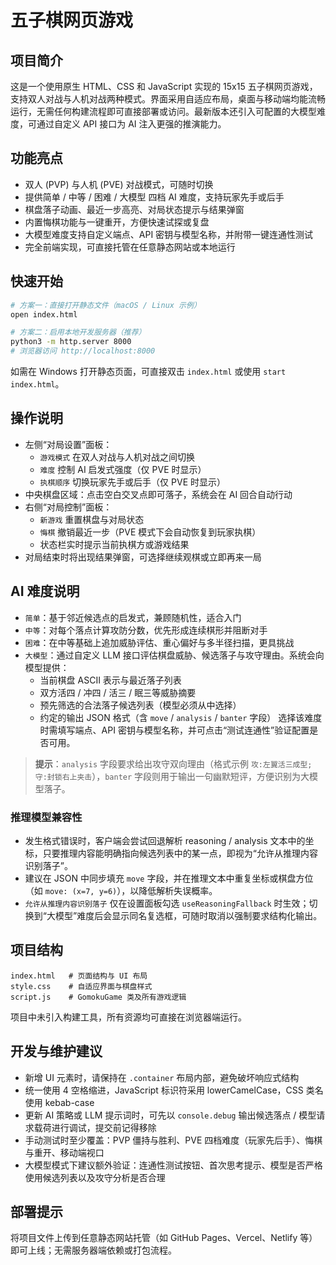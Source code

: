 # 五子棋网页游戏

## 项目简介
这是一个使用原生 HTML、CSS 和 JavaScript 实现的 15x15 五子棋网页游戏，支持双人对战与人机对战两种模式。界面采用自适应布局，桌面与移动端均能流畅运行，无需任何构建流程即可直接部署或访问。最新版本还引入可配置的大模型难度，可通过自定义 API 接口为 AI 注入更强的推演能力。

## 功能亮点
- 双人 (PVP) 与人机 (PVE) 对战模式，可随时切换
- 提供简单 / 中等 / 困难 / 大模型 四档 AI 难度，支持玩家先手或后手
- 棋盘落子动画、最近一步高亮、对局状态提示与结果弹窗
- 内置悔棋功能与一键重开，方便快速试探或复盘
- 大模型难度支持自定义端点、API 密钥与模型名称，并附带一键连通性测试
- 完全前端实现，可直接托管在任意静态网站或本地运行

## 快速开始
```bash
# 方案一：直接打开静态文件（macOS / Linux 示例）
open index.html

# 方案二：启用本地开发服务器（推荐）
python3 -m http.server 8000
# 浏览器访问 http://localhost:8000
```
如需在 Windows 打开静态页面，可直接双击 `index.html` 或使用 `start index.html`。

## 操作说明
- 左侧“对局设置”面板：
  - `游戏模式` 在双人对战与人机对战之间切换
  - `难度` 控制 AI 启发式强度（仅 PVE 时显示）
  - `执棋顺序` 切换玩家先手或后手（仅 PVE 时显示）
- 中央棋盘区域：点击空白交叉点即可落子，系统会在 AI 回合自动行动
- 右侧“对局控制”面板：
  - `新游戏` 重置棋盘与对局状态
  - `悔棋` 撤销最近一步（PVE 模式下会自动恢复到玩家执棋）
  - 状态栏实时提示当前执棋方或游戏结果
- 对局结束时将出现结果弹窗，可选择继续观棋或立即再来一局

## AI 难度说明
- `简单`：基于邻近候选点的启发式，兼顾随机性，适合入门
- `中等`：对每个落点计算攻防分数，优先形成连续棋形并阻断对手
- `困难`：在中等基础上追加威胁评估、重心偏好与多半径扫描，更具挑战
- `大模型`：通过自定义 LLM 接口评估棋盘威胁、候选落子与攻守理由。系统会向模型提供：
  - 当前棋盘 ASCII 表示与最近落子列表
  - 双方活四 / 冲四 / 活三 / 眠三等威胁摘要
  - 预先筛选的合法落子候选列表（模型必须从中选择）
  - 约定的输出 JSON 格式（含 `move` / `analysis` / `banter` 字段）
 选择该难度时需填写端点、API 密钥与模型名称，并可点击“测试连通性”验证配置是否可用。

> **提示**：`analysis` 字段要求给出攻守双向理由（格式示例 `攻:左翼活三成型; 守:封锁右上夹击`），`banter` 字段则用于输出一句幽默短评，方便识别为大模型落子。

### 推理模型兼容性
- 发生格式错误时，客户端会尝试回退解析 reasoning / analysis 文本中的坐标，只要推理内容能明确指向候选列表中的某一点，即视为“允许从推理内容识别落子”。
- 建议在 JSON 中同步填充 `move` 字段，并在推理文本中重复坐标或棋盘方位（如 `move: (x=7, y=6)`），以降低解析失误概率。
- `允许从推理内容识别落子` 仅在设置面板勾选 `useReasoningFallback` 时生效；切换到“大模型”难度后会显示同名复选框，可随时取消以强制要求结构化输出。

## 项目结构
```
index.html   # 页面结构与 UI 布局
style.css    # 自适应界面与棋盘样式
script.js    # GomokuGame 类及所有游戏逻辑
```
项目中未引入构建工具，所有资源均可直接在浏览器端运行。

## 开发与维护建议
- 新增 UI 元素时，请保持在 `.container` 布局内部，避免破坏响应式结构
- 统一使用 4 空格缩进，JavaScript 标识符采用 lowerCamelCase，CSS 类名使用 kebab-case
- 更新 AI 策略或 LLM 提示词时，可先以 `console.debug` 输出候选落点 / 模型请求载荷进行调试，提交前记得移除
- 手动测试时至少覆盖：PVP 僵持与胜利、PVE 四档难度（玩家先后手）、悔棋与重开、移动端视口
- 大模型模式下建议额外验证：连通性测试按钮、首次思考提示、模型是否严格使用候选列表以及攻守分析是否合理

## 部署提示
将项目文件上传到任意静态网站托管（如 GitHub Pages、Vercel、Netlify 等）即可上线；无需服务器端依赖或打包流程。
